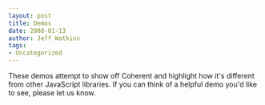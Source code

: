 ```yaml
---
layout: post
title: Demos
date: 2008-01-13
author: Jeff Watkins
tags:
- Uncategorized
---
```


These demos attempt to show off Coherent and highlight how it's different from other JavaScript libraries. If you can think of a helpful demo you'd like to see, please let us know.